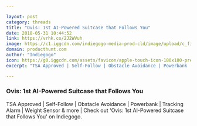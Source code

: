 ```yaml
---

layout: post
category: threads
title: "Ovis: 1st AI-Powered Suitcase that Follows You"
date: 2018-05-31 10:44:52
link: https://vrhk.co/2J2WVuh
image: https://c1.iggcdn.com/indiegogo-media-prod-cld/image/upload/c_fill%2Cf_auto%2Ch_630%2Cw_1200/v1527688080/d0rsidgnydq4c9qsfk6h.jpg
domain: producthunt.com
author: "Indiegogo"
icon: https://g0.iggcdn.com/assets/favicon/apple-touch-icon-180x180-precomposed-9b864e6c1a59c21ad55927ab2ebab65c2081871d087e1bc4ccea44708573c3c4.png
excerpt: "TSA Approved | Self-Follow | Obstacle Avoidance | Powerbank | Tracking Alarm | Weight Sensor &amp; more | Check out 'Ovis: 1st AI-Powered Suitcase that Follows You' on Indiegogo."

---
```


### Ovis: 1st AI-Powered Suitcase that Follows You

TSA Approved | Self-Follow | Obstacle Avoidance | Powerbank | Tracking Alarm | Weight Sensor &amp; more | Check out 'Ovis: 1st AI-Powered Suitcase that Follows You' on Indiegogo.